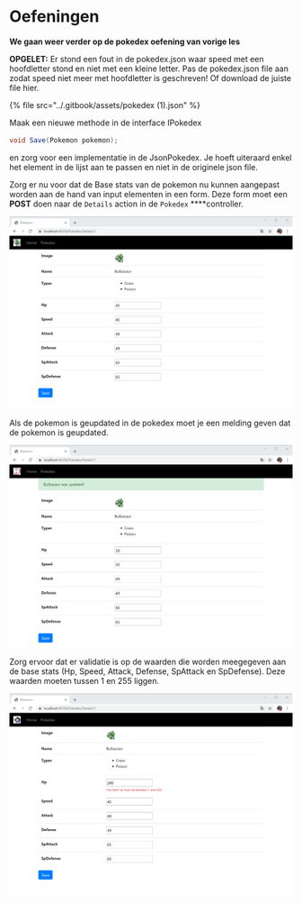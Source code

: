# Oefeningen

**We gaan weer verder op de pokedex oefening van vorige les**

**OPGELET:** Er stond een fout in de pokedex.json waar speed met een hoofdletter stond en niet met een kleine letter. Pas de pokedex.json file aan zodat speed niet meer met hoofdletter is geschreven! Of download de juiste file hier.

{% file src="../.gitbook/assets/pokedex \(1\).json" %}

Maak een nieuwe methode in de interface IPokedex 

```csharp
void Save(Pokemon pokemon);
```

en zorg voor een implementatie in de JsonPokedex. Je hoeft uiteraard enkel het element in de lijst aan te passen en niet in de originele json file.

Zorg er nu voor dat de Base stats van de pokemon nu kunnen aangepast worden aan de hand van input elementen in een form. Deze form moet een **POST** doen naar de `Details` action in de `Pokedex` ****controller.

![](../.gitbook/assets/image%20%2866%29.png)

Als de pokemon is geupdated in de pokedex moet je een melding geven dat de pokemon is geupdated.

![](../.gitbook/assets/image%20%2865%29.png)

Zorg ervoor dat er validatie is op de waarden die worden meegegeven aan de base stats \(Hp, Speed, Attack, Defense, SpAttack en SpDefense\). Deze waarden moeten tussen 1 en 255 liggen.

![](../.gitbook/assets/image%20%2867%29.png)

